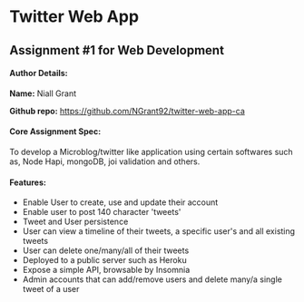 # Twitter Web App
## Assignment #1 for Web Development

#### Author Details:

**Name:** Niall Grant

**Github repo:** https://github.com/NGrant92/twitter-web-app-ca

#### Core Assignment Spec:

To develop a Microblog/twitter like application using certain softwares
such as, Node Hapi, mongoDB, joi validation and others.

#### Features:

- Enable User to create, use and update their account
- Enable user to post 140 character 'tweets'
- Tweet and User persistence
- User can view a timeline of their tweets, a specific user's and all existing tweets
- User can delete one/many/all of their tweets
- Deployed to a public server such as Heroku
- Expose a simple API, browsable by Insomnia
- Admin accounts that can add/remove users and delete many/a single tweet of a user